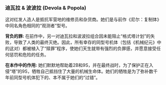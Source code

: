 ### 迪瓦拉 & 波波拉 (Devola & Popola)

这对红发人造人是抵抗军营地的维修员和杂货商。她们是与前作《尼尔：复制体》中同名角色相同的“观测者”型号。

**背负的罪:**
在前作中，另一对迪瓦拉和波波拉组合因未能阻止“格式塔计划”的失败，导致了人类的最终灭绝。因此，所有幸存的同型号机体（包括《机械纪元》中的这对）都被植入了“赎罪”程序，使她们天生就带有强烈的负罪感，并愿意接受任何惩罚和危险的任务。

**在本作中的作用:**
她们默默地帮助着2B和9S，并在最终战时，为了保护正在入侵“塔”的9S，牺牲自己抵挡住了大量的机械生命体。她们的牺牲是为了弥补数千年前同型号机体犯下的、本不属于她们的“过错”。